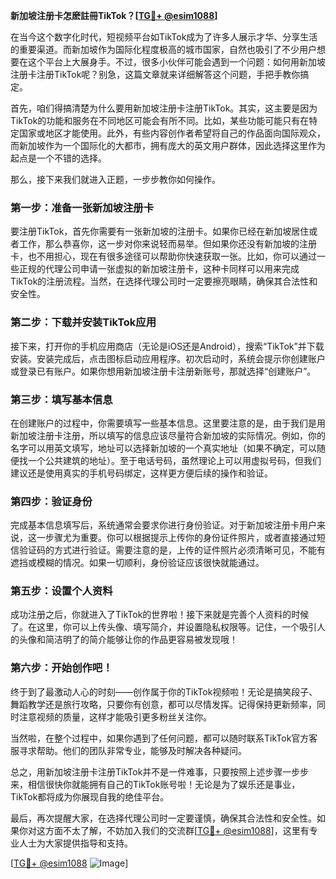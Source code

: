 **新加坡注册卡怎麽註冊TikTok？[[TG💪+ @esim1088](https://t.me/s/esim1088)]**

在当今这个数字化时代，短视频平台如TikTok成为了许多人展示才华、分享生活的重要渠道。而新加坡作为国际化程度极高的城市国家，自然也吸引了不少用户想要在这个平台上大展身手。不过，很多小伙伴可能会遇到一个问题：如何用新加坡注册卡注册TikTok呢？别急，这篇文章就来详细解答这个问题，手把手教你搞定。

首先，咱们得搞清楚为什么要用新加坡注册卡注册TikTok。其实，这主要是因为TikTok的功能和服务在不同地区可能会有所不同。比如，某些功能可能只有在特定国家或地区才能使用。此外，有些内容创作者希望将自己的作品面向国际观众，而新加坡作为一个国际化的大都市，拥有庞大的英文用户群体，因此选择这里作为起点是一个不错的选择。

那么，接下来我们就进入正题，一步步教你如何操作。

### 第一步：准备一张新加坡注册卡

要注册TikTok，首先你需要有一张新加坡的注册卡。如果你已经在新加坡居住或者工作，那么恭喜你，这一步对你来说轻而易举。但如果你还没有新加坡的注册卡，也不用担心，现在有很多途径可以帮助你快速获取一张。比如，你可以通过一些正规的代理公司申请一张虚拟的新加坡注册卡，这种卡同样可以用来完成TikTok的注册流程。当然，在选择代理公司时一定要擦亮眼睛，确保其合法性和安全性。

### 第二步：下载并安装TikTok应用

接下来，打开你的手机应用商店（无论是iOS还是Android），搜索“TikTok”并下载安装。安装完成后，点击图标启动应用程序。初次启动时，系统会提示你创建账户或登录已有账户。如果你想用新加坡注册卡注册新账号，那就选择“创建账户”。

### 第三步：填写基本信息

在创建账户的过程中，你需要填写一些基本信息。这里要注意的是，由于我们是用新加坡注册卡注册，所以填写的信息应该尽量符合新加坡的实际情况。例如，你的名字可以用英文填写，地址可以选择新加坡的一个真实地址（如果不确定，可以随便找一个公共建筑的地址）。至于电话号码，虽然理论上可以用虚拟号码，但我们建议还是使用真实的手机号码绑定，这样更方便后续的操作和验证。

### 第四步：验证身份

完成基本信息填写后，系统通常会要求你进行身份验证。对于新加坡注册卡用户来说，这一步骤尤为重要。你可以根据提示上传你的身份证件照片，或者直接通过短信验证码的方式进行验证。需要注意的是，上传的证件照片必须清晰可见，不能有遮挡或模糊的情况。如果一切顺利，身份验证应该很快就能通过。

### 第五步：设置个人资料

成功注册之后，你就进入了TikTok的世界啦！接下来就是完善个人资料的时候了。在这里，你可以上传头像、填写简介，并设置隐私权限等。记住，一个吸引人的头像和简洁明了的简介能够让你的作品更容易被发现哦！

### 第六步：开始创作吧！

终于到了最激动人心的时刻——创作属于你的TikTok视频啦！无论是搞笑段子、舞蹈教学还是旅行攻略，只要你有创意，都可以尽情发挥。记得保持更新频率，同时注意视频的质量，这样才能吸引更多粉丝关注你。

当然啦，在整个过程中，如果你遇到了任何问题，都可以随时联系TikTok官方客服寻求帮助。他们的团队非常专业，能够及时解决各种疑问。

总之，用新加坡注册卡注册TikTok并不是一件难事，只要按照上述步骤一步步来，相信很快你就能拥有自己的TikTok账号啦！无论是为了娱乐还是事业，TikTok都将成为你展现自我的绝佳平台。

最后，再次提醒大家，在选择代理公司时一定要谨慎，确保其合法性和安全性。如果你对这方面不太了解，不妨加入我们的交流群[[TG💪+ @esim1088](https://t.me/s/esim1088)]，这里有专业人士为大家提供指导和支持。

[[TG💪+ @esim1088](https://t.me/s/esim1088) ![Image](https://i.postimg.cc/4NQfJmqS/Snipaste-2025-05-13-00-14-12.png)]